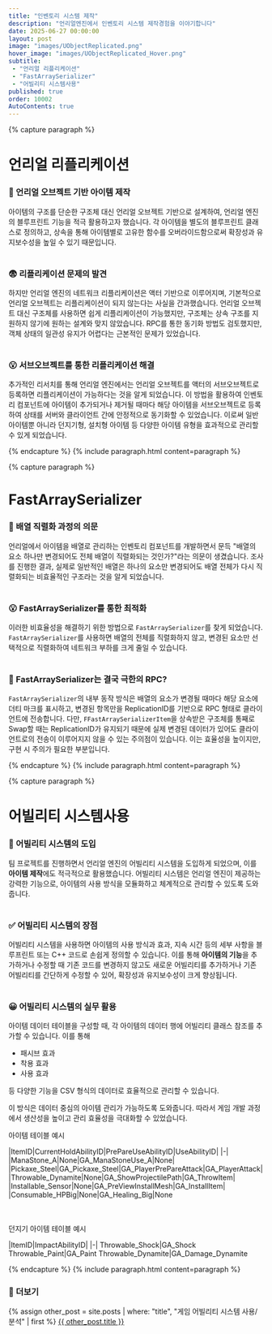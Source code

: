 ```yaml
---
title: "인벤토리 시스템 제작"
description: "언리얼엔진에서 인벤토리 시스템 제작경험을 이야기합니다"
date: 2025-06-27 00:00:00
layout: post
image: "images/UObjectReplicated.png"
hover_image: "images/UObjectReplicated_Hover.png"
subtitle: 
 - "언리얼 리플리케이션"
 - "FastArraySerializer"
 - "어빌리티 시스템사용"
published: true
order: 10002
AutoContents: true
---
```


{% capture paragraph %}
# **언리얼 리플리케이션**

### 🤔 언리얼 오브젝트 기반 아이템 제작
아이템의 구조를 단순한 구조체 대신 언리얼 오브젝트 기반으로 설계하여, 
언리얼 엔진의 블루프린트 기능을 적극 활용하고자 했습니다. 
각 아이템을 별도의 블루프린트 클래스로 정의하고, 
상속을 통해 아이템별로 고유한 함수를 오버라이드함으로써 확장성과 유지보수성을 높일 수 있기 때문입니다.
<br><br>

### 😨 리플리케이션 문제의 발견
하지만 언리얼 엔진의 네트워크 리플리케이션은 액터 기반으로 이루어지며, 
기본적으로 언리얼 오브젝트는 리플리케이션이 되지 않는다는 사실을 간과했습니다. 
언리얼 오브젝트 대신 구조체를 사용하면 쉽게 리플리케이션이 가능했지만, 
구조체는 상속 구조를 지원하지 않기에 원하는 설계와 맞지 않았습니다. 
RPC를 통한 동기화 방법도 검토했지만, 객체 상태의 일관성 유지가 어렵다는 근본적인 문제가 있었습니다.
<br><br>

### 😮 서브오브젝트를 통한 리플리케이션 해결
추가적인 리서치를 통해 언리얼 엔진에서는 언리얼 오브젝트를 액터의 서브오브젝트로 등록하면 리플리케이션이 가능하다는 것을 알게 되었습니다. 
이 방법을 활용하여 인벤토리 컴포넌트에 아이템이 추가되거나 제거될 때마다 해당 아이템을 서브오브젝트로 등록하여 상태를 서버와 클라이언트 간에 안정적으로 동기화할 수 있었습니다. 
이로써 일반 아이템뿐 아니라 던지기형, 설치형 아이템 등 다양한 아이템 유형을 효과적으로 관리할 수 있게 되었습니다.

{% endcapture %}
{% include paragraph.html content=paragraph %}


{% capture paragraph %}
# **FastArraySerializer**

### 🤔 배열 직렬화 과정의 의문
언리얼에서 아이템을 배열로 관리하는 인벤토리 컴포넌트를 개발하면서 문득 
"배열의 요소 하나만 변경되어도 전체 배열이 직렬화되는 것인가?"라는 의문이 생겼습니다. 
조사를 진행한 결과, 실제로 일반적인 배열은 하나의 요소만 변경되어도 배열 전체가 다시 직렬화되는 비효율적인 구조라는 것을 알게 되었습니다.
<br><br>

### 😮 FastArraySerializer를 통한 최적화
이러한 비효율성을 해결하기 위한 방법으로 `FastArraySerializer`를 찾게 되었습니다. 
`FastArraySerializer`를 사용하면 배열의 전체를 직렬화하지 않고, 
변경된 요소만 선택적으로 직렬화하여 네트워크 부하를 크게 줄일 수 있습니다.
<br><br>

### 🤔 FastArraySerializer는 결국 극한의 RPC?
`FastArraySerializer`의 내부 동작 방식은 배열의 요소가 변경될 때마다 해당 요소에 더티 마크를 표시하고, 
변경된 항목만을 ReplicationID를 기반으로 RPC 형태로 클라이언트에 전송합니다. 
다만, `FFastArraySerializerItem`을 상속받은 구조체를 통째로 Swap할 때는 ReplicationID가 유지되기 때문에 실제 변경된 데이터가 있어도 클라이언트로의 전송이 이루어지지 않을 수 있는 주의점이 있습니다. 
이는 효율성을 높이지만, 구현 시 주의가 필요한 부분입니다.

{% endcapture %}
{% include paragraph.html content=paragraph %}


{% capture paragraph %}
# **어빌리티 시스템사용**
### 📄 어빌리티 시스템의 도입
팀 프로젝트를 진행하면서 언리얼 엔진의 어빌리티 시스템을 도입하게 되었으며, 
이를 **아이템 제작**에도 적극적으로 활용했습니다. 
어빌리티 시스템은 언리얼 엔진이 제공하는 강력한 기능으로, 
아이템의 사용 방식을 모듈화하고 체계적으로 관리할 수 있도록 도와줍니다.
<br><br>

### ✅ 어빌리티 시스템의 장점
어빌리티 시스템을 사용하면 아이템의 사용 방식과 효과, 
지속 시간 등의 세부 사항을 블루프린트 또는 C++ 코드로 손쉽게 정의할 수 있습니다. 
이를 통해 **아이템의 기능**을 추가하거나 수정할 때 기존 코드를 변경하지 않고도 새로운 어빌리티를 추가하거나 기존 어빌리티를 간단하게 수정할 수 있어, 
확장성과 유지보수성이 크게 향상됩니다.
<br><br>

### 😀 어빌리티 시스템의 실무 활용
아이템 데이터 테이블을 구성할 때, 각 아이템의 데이터 행에 어빌리티 클래스 참조를 추가할 수 있습니다. 이를 통해
- 패시브 효과
- 착용 효과
- 사용 효과

등 다양한 기능을 CSV 형식의 데이터로 효율적으로 관리할 수 있습니다.

이 방식은 데이터 중심의 아이템 관리가 가능하도록 도와줍니다. 따라서 게임 개발 과정에서 생산성을 높이고 관리 효율성을 극대화할 수 있었습니다.

아이템 테이블 예시

|ItemID|CurrentHoldAbilityID|PrePareUseAbilityID|UseAbilityID|
|-|
|ManaStone_A|None|GA_ManaStoneUse_A|None|
|Pickaxe_Steel|GA_Pickaxe_Steel|GA_PlayerPrePareAttack|GA_PlayerAttack|
|Throwable_Dynamite|None|GA_ShowProjectilePath|GA_ThrowItem|
|Installable_Sensor|None|GA_PreViewInstallMesh|GA_InstallItem|
|Consumable_HPBig|None|GA_Healing_Big|None


<br><br>
던지기 아이템 테이블 예시

|ItemID|ImpactAbilityID|
|-|
Throwable_Shock|GA_Shock
Throwable_Paint|GA_Paint
Throwable_Dynamite|GA_Damage_Dynamite

{% endcapture %}
{% include paragraph.html content=paragraph %}

### 🔎 더보기
{% assign other_post = site.posts | where: "title", "게임 어빌리티 시스템 사용/분석" | first %}
<a class="Link" href="{{ other_post.url | relative_url }}">{{ other_post.title }}</a>

<!-- 
{% comment %}
------------------------------------------------------
{% capture paragraph %}
## **제목**
<br><br>

### 배경  
<br><br>

### 문제 인식  
<br><br>

### 문제 해결 
<br><br>

{% endcapture %}
{% include paragraph.html content=paragraph %}
------------------------------------------------------
{% endcomment %}
-->
